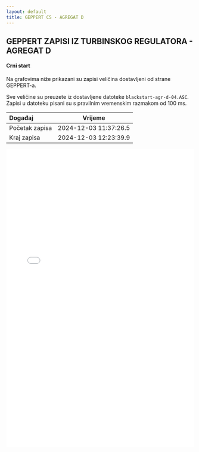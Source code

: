 ```yaml
---
layout: default
title: GEPPERT CS - AGREGAT D
---
```


## GEPPERT ZAPISI IZ TURBINSKOG REGULATORA - AGREGAT D

#### Crni start

Na grafovima niže prikazani su zapisi veličina dostavljeni od strane GEPPERT-a. 

Sve veličine su preuzete iz dostavljene datoteke `blackstart-agr-d-04.ASC`.
Zapisi u datoteku pisani su s pravilnim vremenskim razmakom od 100 ms.

| Događaj        |      Vrijeme           |
| :------------  | :--------------------: |
| Početak zapisa | 2024-12-03 11:37:26.5  |
| Kraj zapisa    | 2024-12-03 12:23:39.9  |
                               

<div class="wide-graph">
    <iframe src="{{ site.baseurl }}/turbinska/blackstart-agr-c-01.html" width="100%" height="800px" frameborder="0"></iframe>
</div>
